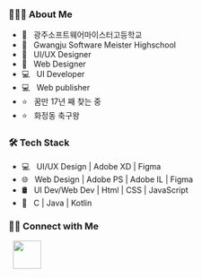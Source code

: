 <h3> 👨🏻‍💻 About Me </h3>

- 🏫 &nbsp; 광주소프트웨어마이스터고등학교
- 🏫 &nbsp; Gwangju Software Meister Highschool
- :art: &nbsp; UI/UX Designer
- :art: &nbsp; Web Designer
- 💻 &nbsp; UI Developer
- 💻 &nbsp; Web publisher
- ⭐️ &nbsp; 꿈만 17년 째 찾는 중
- ⭐️ &nbsp; 화정동 축구왕

<h3>🛠 Tech Stack</h3>

- 💻 &nbsp; UI/UX Design | Adobe XD | Figma  
- 🌐 &nbsp; Web Design | Adobe PS | Adobe IL | Figma 
- 🛢 &nbsp; UI Dev/Web Dev | Html | CSS | JavaScript
- 🔧 &nbsp; C | Java | Kotlin


<h3> 🤝🏻 Connect with Me </h3>

&nbsp; <a href="https://www.instagram.com/rhnrmrme/" target="_blank" rel="noopener noreferrer"><img src="https://img.icons8.com/plasticine/100/000000/instagram-new.png" width="50" /></a>  

